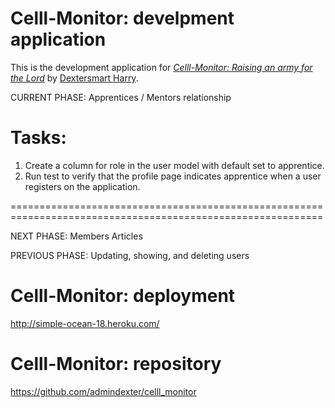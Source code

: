 # Celll-Monitor: develpment application

This is the development application for
[*Celll-Monitor: Raising an army for the Lord*](http://celll-monitor.com/)
by [Dextersmart Harry](http://dextersmart.com/).

CURRENT PHASE: Apprentices / Mentors relationship

Tasks:
============================================================================================================

1. Create a column for role in the user model with default set to apprentice.
2. Run test to verify that the profile page indicates apprentice when a user registers on the application.

============================================================================================================

NEXT PHASE: Members Articles

PREVIOUS PHASE: Updating, showing, and deleting users


# Celll-Monitor: deployment
http://simple-ocean-18.heroku.com/


# Celll-Monitor: repository
https://github.com/admindexter/celll_monitor


